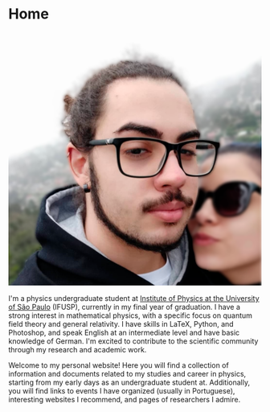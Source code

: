 # Home
<div align="center">
  <img src="/Eu.png" alt="My profile pic">
</div>

I'm a physics undergraduate student at [Institute of Physics at the University of São Paulo](http://portal.if.usp.br/ifusp/) (IFUSP), currently in my final year of graduation. I have a strong interest in mathematical physics, with a specific focus on quantum field theory and general relativity. I have skills in LaTeX, Python, and Photoshop, and speak English at an intermediate level and have basic knowledge of German. I'm excited to contribute to the scientific community through my research and academic work.

Welcome to my personal website! Here you will find a collection of information and documents related to my studies and career in physics, starting from my early days as an undergraduate student at. Additionally, you will find links to events I have organized (usually in Portuguese), interesting websites I recommend, and pages of researchers I admire.
